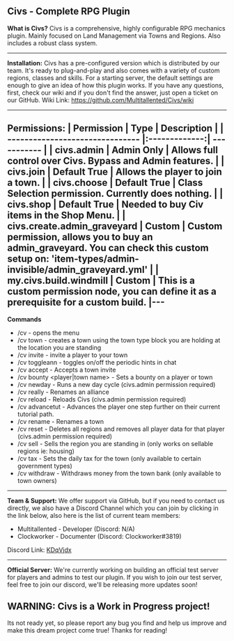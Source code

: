 ## Civs - Complete RPG Plugin

**What is Civs?** Civs is a comprehensive, highly configurable RPG mechanics plugin. Mainly focused on Land Management via Towns and Regions. Also includes a robust class system.

---
**Installation:** Civs has a pre-configured version which is distributed by our team. It's ready to plug-and-play and also comes with a variety of custom regions, classes and skills. For a starting server, the default settings are enough to give an idea of how this plugin works. If you have any questions, first, check our wiki and if you don't find the answer, just open a ticket on our GitHub. Wiki Link: https://github.com/Multitallented/Civs/wiki

---
**Permissions:**
| Permission                      | Type          | Description |
| ------------------------------- |:-------------:| ----------- |
| **civs.admin**                  | Admin Only    | Allows full control over Civs. Bypass and Admin features. | 
| **civs.join**                   | Default True  | Allows the player to join a town.                         | 
| **civs.choose**                 | Default True  | Class Selection permission. Currently does nothing.       |
| **civs.shop**                   | Default True  | Needed to buy Civ items in the Shop Menu.                 |
| **civs.create.admin_graveyard** | Custom        | Custom permission, allows you to buy an admin_graveyard. You can check this custom setup on: 'item-types/admin-invisible/admin_graveyard.yml' |
| **my.civs.build.windmill**      | Custom        | This is a custom permission node, you can define it as a prerequisite for a custom build.           |---
---
**Commands**
* /cv - opens the menu
* /cv town <town name> - creates a town using the town type block you are holding at the location you are standing
* /cv invite <player> <town name> - invite a player to your town
* /cv toggleann - toggles on/off the periodic hints in chat
* /cv accept - Accepts a town invite
* /cv bounty <player|town name> <amount> - Sets a bounty on a player or town
* /cv newday - Runs a new day cycle (civs.admin permission required)
* /cv really <old name> <new name> - Renames an alliance
* /cv reload - Reloads Civs (civs.admin permission required)
* /cv advancetut <player name> - Advances the player one step further on their current tutorial path.
* /cv rename <old name> <new name> - Renames a town
* /cv reset <player name> - Deletes all regions and removes all player data for that player (civs.admin permission required)
* /cv sell <amount> - Sells the region you are standing in (only works on sellable regions ie: housing)
* /cv tax <town name> <amount> - Sets the daily tax for the town (only available to certain government types)
* /cv withdraw <amount> - Withdraws money from the town bank (only available to town owners)
---
**Team & Support:** We offer support via GitHub, but if you need to contact us directly, we also have a Discord Channel which you can join by clicking in  the link below, also here is the list of current team members:
 * Multitallented - Developer (Discord: N/A)
 * Clockworker - Documenter (Discord: Clockworker#3819)

Discord Link: [KDqVjdx](https://discord.gg/KDqVjdx)

---

**Official Server:** We're currently working on building an official test server for players and admins to test our plugin. If you wish to join our test server, feel free to join our discord, we'll be releasing more updates soon!

## WARNING: Civs is a Work in Progress project! 
Its not ready yet, so please report any bug you find and help us improve and make this dream project come true!
Thanks for reading!
